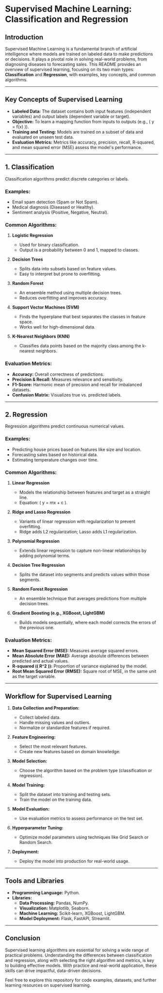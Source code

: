# Supervised Machine Learning: Classification and Regression

## Introduction
Supervised Machine Learning is a fundamental branch of artificial intelligence where models are trained on labeled data to make predictions or decisions. It plays a pivotal role in solving real-world problems, from diagnosing diseases to forecasting sales. This README provides an overview of supervised learning, focusing on its two main types: **Classification** and **Regression**, with examples, key concepts, and common algorithms.

---

## Key Concepts of Supervised Learning
- **Labeled Data:** The dataset contains both input features (independent variables) and output labels (dependent variable or target).
- **Objective:** To learn a mapping function from inputs to outputs (e.g., \( y = f(x) \)).
- **Training and Testing:** Models are trained on a subset of data and evaluated on unseen test data.
- **Evaluation Metrics:** Metrics like accuracy, precision, recall, R-squared, and mean squared error (MSE) assess the model's performance.

---

## 1. Classification
Classification algorithms predict discrete categories or labels.

### Examples:
- Email spam detection (Spam or Not Spam).
- Medical diagnosis (Diseased or Healthy).
- Sentiment analysis (Positive, Negative, Neutral).

### Common Algorithms:
1. **Logistic Regression**
   - Used for binary classification.
   - Output is a probability between 0 and 1, mapped to classes.

2. **Decision Trees**
   - Splits data into subsets based on feature values.
   - Easy to interpret but prone to overfitting.

3. **Random Forest**
   - An ensemble method using multiple decision trees.
   - Reduces overfitting and improves accuracy.

4. **Support Vector Machines (SVM)**
   - Finds the hyperplane that best separates the classes in feature space.
   - Works well for high-dimensional data.

5. **K-Nearest Neighbors (KNN)**
   - Classifies data points based on the majority class among the k-nearest neighbors.

### Evaluation Metrics:
- **Accuracy:** Overall correctness of predictions.
- **Precision & Recall:** Measures relevance and sensitivity.
- **F1-Score:** Harmonic mean of precision and recall for imbalanced datasets.
- **Confusion Matrix:** Visualizes true vs. predicted labels.

---

## 2. Regression
Regression algorithms predict continuous numerical values.

### Examples:
- Predicting house prices based on features like size and location.
- Forecasting sales based on historical data.
- Estimating temperature changes over time.

### Common Algorithms:
1. **Linear Regression**
   - Models the relationship between features and target as a straight line.
   - Equation: \( y = mx + c \).

2. **Ridge and Lasso Regression**
   - Variants of linear regression with regularization to prevent overfitting.
   - Ridge adds L2 regularization; Lasso adds L1 regularization.

3. **Polynomial Regression**
   - Extends linear regression to capture non-linear relationships by adding polynomial terms.

4. **Decision Tree Regression**
   - Splits the dataset into segments and predicts values within those segments.

5. **Random Forest Regression**
   - An ensemble technique that averages predictions from multiple decision trees.

6. **Gradient Boosting (e.g., XGBoost, LightGBM)**
   - Builds models sequentially, where each model corrects the errors of the previous one.

### Evaluation Metrics:
- **Mean Squared Error (MSE):** Measures average squared errors.
- **Mean Absolute Error (MAE):** Average absolute differences between predicted and actual values.
- **R-squared (\( R^2 \)):** Proportion of variance explained by the model.
- **Root Mean Squared Error (RMSE):** Square root of MSE, in the same unit as the target variable.

---

## Workflow for Supervised Learning
1. **Data Collection and Preparation:**
   - Collect labeled data.
   - Handle missing values and outliers.
   - Normalize or standardize features if required.

2. **Feature Engineering:**
   - Select the most relevant features.
   - Create new features based on domain knowledge.

3. **Model Selection:**
   - Choose the algorithm based on the problem type (classification or regression).

4. **Model Training:**
   - Split the dataset into training and testing sets.
   - Train the model on the training data.

5. **Model Evaluation:**
   - Use evaluation metrics to assess performance on the test set.

6. **Hyperparameter Tuning:**
   - Optimize model parameters using techniques like Grid Search or Random Search.

7. **Deployment:**
   - Deploy the model into production for real-world usage.

---

## Tools and Libraries
- **Programming Language:** Python.
- **Libraries:**
  - **Data Processing:** Pandas, NumPy.
  - **Visualization:** Matplotlib, Seaborn.
  - **Machine Learning:** Scikit-learn, XGBoost, LightGBM.
  - **Model Deployment:** Flask, FastAPI, Streamlit.

---

## Conclusion
Supervised learning algorithms are essential for solving a wide range of practical problems. Understanding the differences between classification and regression, along with selecting the right algorithm and metrics, is key to building effective models. With practice and real-world application, these skills can drive impactful, data-driven decisions.

Feel free to explore this repository for code examples, datasets, and further learning resources on supervised learning.

